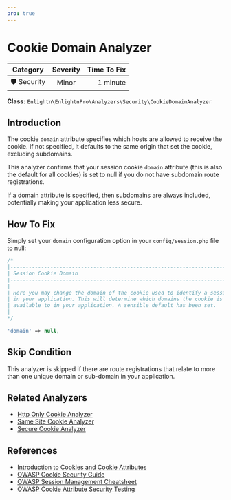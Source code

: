 ```yaml
---
pro: true
---
```


# Cookie Domain Analyzer <Badge text="PRO" type="tip"/>

| Category       | Severity   | Time To Fix  |
| -------------  |:----------:| ------------:|
| 🛡️ Security    | Minor      | 1 minute     |

**Class:** `Enlightn\EnlightnPro\Analyzers\Security\CookieDomainAnalyzer`

## Introduction

The cookie `domain` attribute specifies which hosts are allowed to receive the cookie. If not specified, it defaults to the same origin that set the cookie, excluding subdomains.

This analyzer confirms that your session cookie `domain` attribute (this is also the default for all cookies) is set to null if you do not have subdomain route registrations.

If a domain attribute is specified, then subdomains are always included, potentially making your application less secure.

## How To Fix

Simply set your `domain` configuration option in your `config/session.php` file to null:

```php
/*
|--------------------------------------------------------------------------
| Session Cookie Domain
|--------------------------------------------------------------------------
|
| Here you may change the domain of the cookie used to identify a session
| in your application. This will determine which domains the cookie is
| available to in your application. A sensible default has been set.
|
*/

'domain' => null,
```

## Skip Condition

This analyzer is skipped if there are route registrations that relate to more than one unique domain or sub-domain in your application.

## Related Analyzers

- [Http Only Cookie Analyzer](http-only-cookie-analyzer.html)
- [Same Site Cookie Analyzer](same-site-cookie-analyzer.html)
- [Secure Cookie Analyzer](secure-cookie-analyzer.html)

## References

- [Introduction to Cookies and Cookie Attributes](https://developer.mozilla.org/en-US/docs/Web/HTTP/Cookies)
- [OWASP Cookie Security Guide](https://owasp.org/www-chapter-london/assets/slides/OWASPLondon20171130_Cookie_Security_Myths_Misconceptions_David_Johansson.pdf)
- [OWASP Session Management Cheatsheet](https://cheatsheetseries.owasp.org/cheatsheets/Session_Management_Cheat_Sheet.html)
- [OWASP Cookie Attribute Security Testing](https://owasp.org/www-project-web-security-testing-guide/latest/4-Web_Application_Security_Testing/06-Session_Management_Testing/02-Testing_for_Cookies_Attributes)